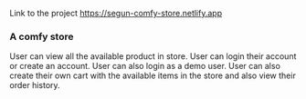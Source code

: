 Link to the project https://segun-comfy-store.netlify.app

### A comfy store

User can view all the available product in store.
User can login their account or create an account.
User can also login as a demo user.
User can also create their own cart with the available items in the store and also view their order history.
